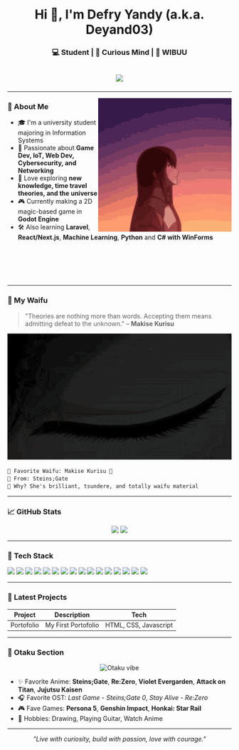 <h1 align="center">Hi 👋, I'm Defry Yandy (a.k.a. Deyand03)</h1>
<h3 align="center">💻 Student | 🌌 Curious Mind | 🧪 WIBUU 
</h3>
<h2 align="center">
<img href="https://github.com/deyand03" src="https://komarev.com/ghpvc/?username=deyand03&label=Pengunjung&color=0e75b6&style=flat">
</h2>

---

<img align="right" src="img/kurisu-steinsgate.gif" alt="Makise Kurisu" width="300"/>
  
### 🧠 About Me
- 🎓 I'm a university student majoring in Information Systems
- 🚀 Passionate about **Game Dev, IoT, Web Dev, Cybersecurity, and Networking**
- 🧪 Love exploring **new knowledge, time travel theories, and the universe**
- 🎮 Currently making a 2D magic-based game in **Godot Engine**
- 🛠️ Also learning **Laravel**, **React/Next.js**, **Machine Learning**, **Python** and **C# with WinForms**
<br><br><br><br><br><br>

---

### 💖 My Waifu
> "Theories are nothing more than words. Accepting them means admitting defeat to the unknown." – **Makise Kurisu**

<p align="center">
  <img src="/img/amadeus-kurisu (1).gif">
</p>

```markdown
📌 Favorite Waifu: Makise Kurisu 🧠
🔭 From: Steins;Gate
🧃 Why? She's brilliant, tsundere, and totally waifu material
```

---

### 📈 GitHub Stats
<p align="center">
  <img src="https://github-readme-stats.vercel.app/api?username=Deyand03&show_icons=true&theme=tokyonight">
  <img src="https://github-readme-stats.vercel.app/api/top-langs/?username=Deyand03&layout=compact&theme=tokyonight">
</p>

---

### 🧰 Tech Stack
<p align="left">

  <img src="https://img.shields.io/badge/HTML5-E34F26?style=for-the-badge&logo=html5&logoColor=white" />
  <img src="https://img.shields.io/badge/CSS3-1572B6?style=for-the-badge&logo=css3&logoColor=white" />
  <img src="https://img.shields.io/badge/JavaScript-323330?style=for-the-badge&logo=javascript&logoColor=F7DF1E" />
  <img src="https://img.shields.io/badge/PHP-777BB4?style=for-the-badge&logo=php&logoColor=white" />
  <img src="https://img.shields.io/badge/-Laravel-FF2D20?style=for-the-badge&logo=laravel&logoColor=white" />
  <img src="https://img.shields.io/badge/React-20232A?style=for-the-badge&logo=react&logoColor=61DAFB" />
  <img src="https://img.shields.io/badge/-Godot-478CBF?style=for-the-badge&logo=godot-engine&logoColor=white" />
  <img src="https://img.shields.io/badge/-C%23-239120?style=for-the-badge&logo=c-sharp&logoColor=white" />
  <img src="https://img.shields.io/badge/-Node.js-339933?style=for-the-badge&logo=nodedotjs&logoColor=white" />
  <img src="https://img.shields.io/badge/Python-FFD43B?style=for-the-badge&logo=python&logoColor=blue" />
  <img src="https://img.shields.io/badge/Bootstrap-563D7C?style=for-the-badge&logo=bootstrap&logoColor=white" />
  <img src="https://img.shields.io/badge/Tailwind_CSS-38B2AC?style=for-the-badge&logo=tailwind-css&logoColor=white" />
  <img src="https://img.shields.io/badge/daisyUI-1ad1a5?style=for-the-badge&logo=daisyui&logoColor=white" />
  <img src="https://img.shields.io/badge/Express%20js-000000?style=for-the-badge&logo=express&logoColor=white" />
  <img src="https://img.shields.io/badge/Postman-FF6C37?style=for-the-badge&logo=Postman&logoColor=white" />
  <img src="https://img.shields.io/badge/ChatGPT-74aa9c?style=for-the-badge&logo=openai&logoColor=white" />
  
</p>


---

### 📝 Latest Projects
| Project    | Description         | Tech                  |
| ---------- | ------------------- | --------------------- |
| Portofolio | My First Portofolio | HTML, CSS, Javascript |

---

### 🍥 Otaku Section
<p align="center">
  <img src="https://i.pinimg.com/originals/1e/36/33/1e36332f23a7437385f287d39316fdbe.gif" width="200" alt="Otaku vibe">
</p>

- ✨ Favorite Anime: 
**Steins;Gate**, **Re:Zero**, **Violet Evergarden**, **Attack on Titan**, **Jujutsu Kaisen**
- 🎧 Favorite OST: 
*Last Game - Steins;Gate 0*, *Stay Alive - Re:Zero*
- 🎮 Fave Games:
**Persona 5**, **Genshin Impact**, **Honkai: Star Rail**
- 🎨 Hobbies: 
Drawing, Playing Guitar, Watch Anime


---

<p align="center">
  <i>"Live with curiosity, build with passion, love with courage."</i>
</p>
